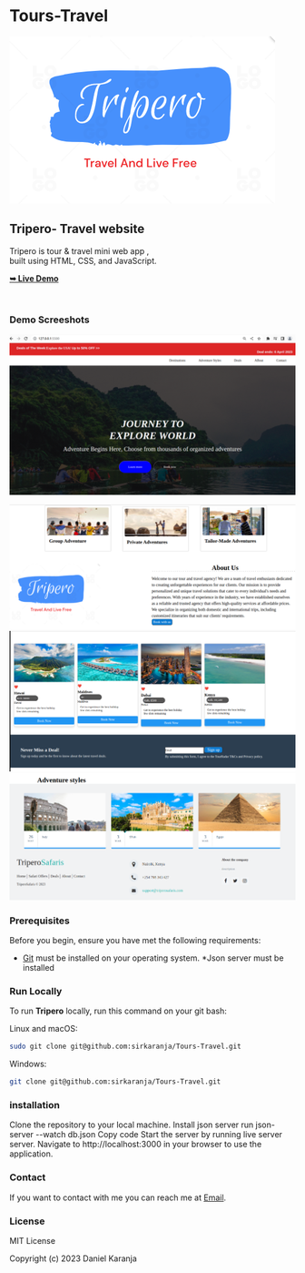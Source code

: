 # Tours-Travel
  
  <img src="./images/tripero.png" />

  <h2>Tripero- Travel website</h2>

Tripero is tour & travel mini web app , <br /> built using HTML, CSS, and JavaScript.

  <a href="https://sirkaranja.github.io/Tours-Travel/"><strong>➥ Live Demo</strong></a>

</div>

<br />

### Demo Screeshots

![Tripero Desktop Demo](images/1.png "Desktop Demo")


![Tripero about Demo](images/3.png "about demo")
![Tripero about Demo](images/4.png "about demo")
![Tripero about Demo](images/5.png "about demo")

### Prerequisites

Before you begin, ensure you have met the following requirements:

* [Git](https://git-scm.com/downloads "Download Git") must be installed on your operating system.
*Json server must be installed

### Run Locally

To run **Tripero** locally, run this command on your git bash:

Linux and macOS:

```bash
sudo git clone git@github.com:sirkaranja/Tours-Travel.git
```

Windows:

```bash
git clone git@github.com:sirkaranja/Tours-Travel.git

```
### installation
Clone the repository to your local machine. 
Install json server run json-server --watch db.json 
Copy code Start the server by running live server server.
 Navigate to http://localhost:3000 in your browser to use the application.

### Contact

If you want to contact with me you can reach me at [Email](sirkaranja12@gmail.com).

### License

 MIT License

Copyright (c) 2023 Daniel Karanja
